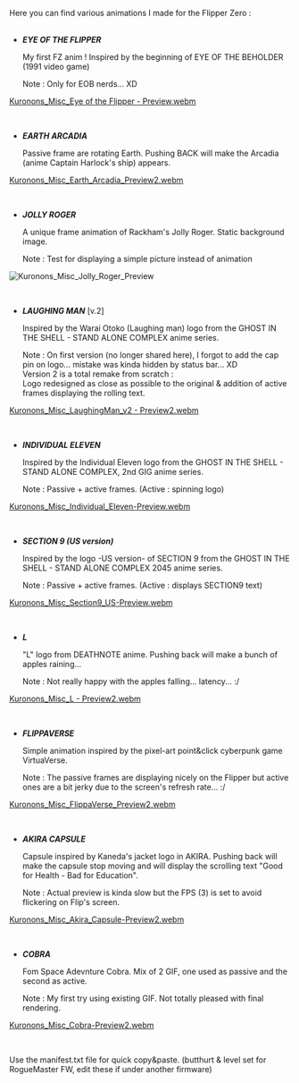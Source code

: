 Here you can find various animations I made for the Flipper Zero :
<BR><BR>
   
   - ___EYE OF THE FLIPPER___
   
      My first FZ anim ! Inspired by the beginning of EYE OF THE BEHOLDER (1991 video game)
      
      Note : Only for EOB nerds... XD
      
[Kuronons_Misc_Eye of the Flipper - Preview.webm](https://github.com/Kuronons/FZ_graphics/assets/110337784/023dc6c3-a814-460d-b336-dd6e68576f0a)

<BR>
   
   - ___EARTH ARCADIA___
      
      Passive frame are rotating Earth. Pushing BACK will make the Arcadia (anime Captain Harlock's ship) appears.
      
[Kuronons_Misc_Earth_Arcadia_Preview2.webm](https://github.com/Kuronons/FZ_graphics/assets/110337784/2f92a0c7-346a-4d28-ac93-f6ea36491303)

<BR>
      
   - ___JOLLY ROGER___
   
      A unique frame animation of Rackham's Jolly Roger. Static background image.
      
      Note : Test for displaying a simple picture instead of animation
      
![Kuronons_Misc_Jolly_Roger_Preview](https://user-images.githubusercontent.com/110337784/193910887-e76aa2ec-4b02-4aba-84bd-b80c9c8f78b0.jpg)

<BR>

   - ___LAUGHING MAN___   [v.2]
      
      Inspired by the Warai Otoko (Laughing man) logo from the GHOST IN THE SHELL - STAND ALONE COMPLEX anime series.
      
      Note : On first version (no longer shared here), I forgot to add the cap pin on logo... mistake was kinda hidden by status bar... XD<BR>
             Version 2 is a total remake from scratch :<BR>
             Logo redesigned as close as possible to the original & addition of active frames displaying the rolling text.
      
[Kuronons_Misc_LaughingMan_v2 - Preview2.webm](https://github.com/Kuronons/FZ_graphics/assets/110337784/569e6384-45fa-46e6-b98d-3673c633a185)

<BR>

   - ___INDIVIDUAL ELEVEN___
      
      Inspired by the Individual Eleven logo from the GHOST IN THE SHELL - STAND ALONE COMPLEX, 2nd GIG anime series.
      
      Note : Passive + active frames. (Active : spinning logo)
                   
[Kuronons_Misc_Individual_Eleven-Preview.webm](https://github.com/Kuronons/FZ_graphics/assets/110337784/4394f48e-76e6-4416-8f31-b18184e97780)

<BR>

   - ___SECTION 9 (US version)___
      
      Inspired by the logo -US version- of SECTION 9 from the GHOST IN THE SHELL - STAND ALONE COMPLEX 2045 anime series.
      
      Note : Passive + active frames. (Active : displays SECTION9 text)
                   
[Kuronons_Misc_Section9_US-Preview.webm](https://github.com/Kuronons/FZ_graphics/assets/110337784/6a94e31e-9f3a-4211-924c-b056e5070be6)

<BR>
   
   - ___L___
      
      "L" logo from DEATHNOTE anime. Pushing back will make a bunch of apples raining...
      
      Note : Not really happy with the apples falling... latency... :/
      
[Kuronons_Misc_L - Preview2.webm](https://github.com/Kuronons/FZ_graphics/assets/110337784/8abe253d-fe20-4b55-adf4-1b47a848f1dd)

<BR>
   
   - ___FLIPPAVERSE___
      
      Simple animation inspired by the pixel-art point&click cyberpunk game VirtuaVerse.
      
      Note : The passive frames are displaying nicely on the Flipper but active ones are a bit jerky due to the screen's refresh rate... :/

[Kuronons_Misc_FlippaVerse_Preview2.webm](https://github.com/Kuronons/FZ_graphics/assets/110337784/bc4dd116-a98d-4202-aaa0-e7b6cc63a751)

<BR>
   
   - ___AKIRA CAPSULE___
      
      Capsule inspired by Kaneda's jacket logo in AKIRA. Pushing back will make the capsule stop moving and will display the scrolling text "Good for Health - Bad for Education".
      
      Note : Actual preview is kinda slow but the FPS (3) is set to avoid flickering on Flip's screen.

[Kuronons_Misc_Akira_Capsule-Preview2.webm](https://github.com/Kuronons/FZ_graphics/assets/110337784/50b008b0-72b3-46c6-91ef-900f703610c4)

<BR>
   
   - ___COBRA___
      
      Fom Space Adevnture Cobra. Mix of 2 GIF, one used as passive and the second as active.
      
      Note : My first try using existing GIF. Not totally pleased with final rendering.

[Kuronons_Misc_Cobra-Preview2.webm](https://github.com/Kuronons/FZ_graphics/assets/110337784/6c755073-c827-417a-96da-b9c77c95766f)

<BR>

Use the manifest.txt file for quick copy&paste. (butthurt & level set for RogueMaster FW, edit these if under another firmware)
